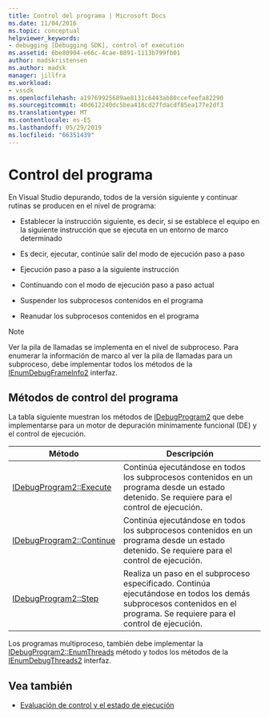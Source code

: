 ```yaml
---
title: Control del programa | Microsoft Docs
ms.date: 11/04/2016
ms.topic: conceptual
helpviewer_keywords:
- debugging [Debugging SDK], control of execution
ms.assetid: 6be80904-e66c-4cae-8891-1113b799fb01
author: madskristensen
ms.author: madsk
manager: jillfra
ms.workload:
- vssdk
ms.openlocfilehash: a19769925689ae8131c6443ab80ccefeefa82290
ms.sourcegitcommit: 40d612240dc5bea418cd27fdacdf85ea177e2df3
ms.translationtype: MT
ms.contentlocale: es-ES
ms.lasthandoff: 05/29/2019
ms.locfileid: "66351439"
---
```

# <a name="program-control"></a>Control del programa
En Visual Studio depurando, todos de la versión siguiente y continuar rutinas se producen en el nivel de programa:

- Establecer la instrucción siguiente, es decir, si se establece el equipo en la siguiente instrucción que se ejecuta en un entorno de marco determinado

- Es decir, ejecutar, continúe salir del modo de ejecución paso a paso

- Ejecución paso a paso a la siguiente instrucción

- Continuando con el modo de ejecución paso a paso actual

- Suspender los subprocesos contenidos en el programa

- Reanudar los subprocesos contenidos en el programa

> [!NOTE]
> Ver la pila de llamadas se implementa en el nivel de subproceso. Para enumerar la información de marco al ver la pila de llamadas para un subproceso, debe implementar todos los métodos de la [IEnumDebugFrameInfo2](../../extensibility/debugger/reference/ienumdebugframeinfo2.md) interfaz.

## <a name="methods-of-program-control"></a>Métodos de control del programa
 La tabla siguiente muestran los métodos de [IDebugProgram2](../../extensibility/debugger/reference/idebugprogram2.md) que debe implementarse para un motor de depuración mínimamente funcional (DE) y el control de ejecución.

|Método|Descripción|
|------------|-----------------|
|[IDebugProgram2::Execute](../../extensibility/debugger/reference/idebugprogram2-execute.md)|Continúa ejecutándose en todos los subprocesos contenidos en un programa desde un estado detenido. Se requiere para el control de ejecución.|
|[IDebugProgram2::Continue](../../extensibility/debugger/reference/idebugprogram2-continue.md)|Continúa ejecutándose en todos los subprocesos contenidos en un programa desde un estado detenido. Se requiere para el control de ejecución.|
|[IDebugProgram2::Step](../../extensibility/debugger/reference/idebugprogram2-step.md)|Realiza un paso en el subproceso especificado. Continúa ejecutándose en todos los demás subprocesos contenidos en el programa. Se requiere para el control de ejecución.|

 Los programas multiproceso, también debe implementar la [IDebugProgram2::EnumThreads](../../extensibility/debugger/reference/idebugprogram2-enumthreads.md) método y todos los métodos de la [IEnumDebugThreads2](../../extensibility/debugger/reference/ienumdebugthreads2.md) interfaz.

## <a name="see-also"></a>Vea también
- [Evaluación de control y el estado de ejecución](../../extensibility/debugger/execution-control-and-state-evaluation.md)